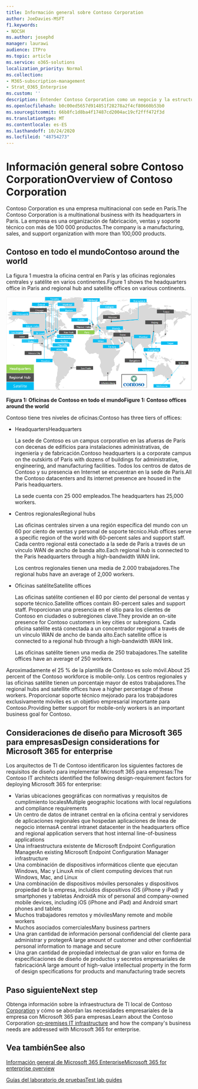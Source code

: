 ```yaml
---
title: Información general sobre Contoso Corporation
author: JoeDavies-MSFT
f1.keywords:
- NOCSH
ms.author: josephd
manager: laurawi
audience: ITPro
ms.topic: article
ms.service: o365-solutions
localization_priority: Normal
ms.collection:
- M365-subscription-management
- Strat_O365_Enterprise
ms.custom: ''
description: Entender Contoso Corporation como un negocio y la estructura en niveles de sus oficinas en todo el mundo.
ms.openlocfilehash: b0c00ed5657d914851f28278a2f4cf80660b53b0
ms.sourcegitcommit: 66b8fc1d8ba4f17487cd2004ac19cf2fff472f3d
ms.translationtype: MT
ms.contentlocale: es-ES
ms.lasthandoff: 10/24/2020
ms.locfileid: "48754273"
---
```

# <a name="overview-of-contoso-corporation"></a><span data-ttu-id="31777-103">Información general sobre Contoso Corporation</span><span class="sxs-lookup"><span data-stu-id="31777-103">Overview of Contoso Corporation</span></span>

<span data-ttu-id="31777-104">Contoso Corporation es una empresa multinacional con sede en París.</span><span class="sxs-lookup"><span data-stu-id="31777-104">The Contoso Corporation is a multinational business with its headquarters in Paris.</span></span> <span data-ttu-id="31777-105">La empresa es una organización de fabricación, ventas y soporte técnico con más de 100 000 productos.</span><span class="sxs-lookup"><span data-stu-id="31777-105">The company is a manufacturing, sales, and support organization with more than 100,000 products.</span></span>

## <a name="contoso-around-the-world"></a><span data-ttu-id="31777-106">Contoso en todo el mundo</span><span class="sxs-lookup"><span data-stu-id="31777-106">Contoso around the world</span></span>

<span data-ttu-id="31777-107">La figura 1 muestra la oficina central en París y las oficinas regionales centrales y satélite en varios continentes.</span><span class="sxs-lookup"><span data-stu-id="31777-107">Figure 1 shows the headquarters office in Paris and regional hub and satellite offices on various continents.</span></span>

![Oficinas de Contoso en todo el mundo](../media/contoso-overview/contoso-overview-fig1.png)

<span data-ttu-id="31777-109">**Figura 1: Oficinas de Contoso en todo el mundo**</span><span class="sxs-lookup"><span data-stu-id="31777-109">**Figure 1: Contoso offices around the world**</span></span>
 
<span data-ttu-id="31777-110">Contoso tiene tres niveles de oficinas:</span><span class="sxs-lookup"><span data-stu-id="31777-110">Contoso has three tiers of offices:</span></span>

- <span data-ttu-id="31777-111">Headquarters</span><span class="sxs-lookup"><span data-stu-id="31777-111">Headquarters</span></span>

  <span data-ttu-id="31777-112">La sede de Contoso es un campus corporativo en las afueras de París con decenas de edificios para instalaciones administrativas, de ingeniería y de fabricación.</span><span class="sxs-lookup"><span data-stu-id="31777-112">Contoso headquarters is a corporate campus on the outskirts of Paris with dozens of buildings for administrative, engineering, and manufacturing facilities.</span></span> <span data-ttu-id="31777-113">Todos los centros de datos de Contoso y su presencia en Internet se encuentran en la sede de París.</span><span class="sxs-lookup"><span data-stu-id="31777-113">All the Contoso datacenters and its internet presence are housed in the Paris headquarters.</span></span>

  <span data-ttu-id="31777-114">La sede cuenta con 25 000 empleados.</span><span class="sxs-lookup"><span data-stu-id="31777-114">The headquarters has 25,000 workers.</span></span>

- <span data-ttu-id="31777-115">Centros regionales</span><span class="sxs-lookup"><span data-stu-id="31777-115">Regional hubs</span></span>

  <span data-ttu-id="31777-116">Las oficinas centrales sirven a una región específica del mundo con un 60 por ciento de ventas y personal de soporte técnico.</span><span class="sxs-lookup"><span data-stu-id="31777-116">Hub offices serve a specific region of the world with 60-percent sales and support staff.</span></span> <span data-ttu-id="31777-117">Cada centro regional está conectado a la sede de París a través de un vínculo WAN de ancho de banda alto.</span><span class="sxs-lookup"><span data-stu-id="31777-117">Each regional hub is connected to the Paris headquarters through a high-bandwidth WAN link.</span></span>

  <span data-ttu-id="31777-118">Los centros regionales tienen una media de 2.000 trabajadores.</span><span class="sxs-lookup"><span data-stu-id="31777-118">The regional hubs have an average of 2,000 workers.</span></span>

- <span data-ttu-id="31777-119">Oficinas satélite</span><span class="sxs-lookup"><span data-stu-id="31777-119">Satellite offices</span></span>

  <span data-ttu-id="31777-120">Las oficinas satélite contienen el 80 por ciento del personal de ventas y soporte técnico.</span><span class="sxs-lookup"><span data-stu-id="31777-120">Satellite offices contain 80-percent sales and support staff.</span></span> <span data-ttu-id="31777-121">Proporcionan una presencia en el sitio para los clientes de Contoso en ciudades o subregiones clave.</span><span class="sxs-lookup"><span data-stu-id="31777-121">They provide an on-site presence for Contoso customers in key cities or subregions.</span></span> <span data-ttu-id="31777-122">Cada oficina satélite está conectada a un concentrador regional a través de un vínculo WAN de ancho de banda alto.</span><span class="sxs-lookup"><span data-stu-id="31777-122">Each satellite office is connected to a regional hub through a high-bandwidth WAN link.</span></span>

  <span data-ttu-id="31777-123">Las oficinas satélite tienen una media de 250 trabajadores.</span><span class="sxs-lookup"><span data-stu-id="31777-123">The satellite offices have an average of 250 workers.</span></span>

<span data-ttu-id="31777-124">Aproximadamente el 25 % de la plantilla de Contoso es solo móvil.</span><span class="sxs-lookup"><span data-stu-id="31777-124">About 25 percent of the Contoso workforce is mobile-only.</span></span> <span data-ttu-id="31777-125">Los centros regionales y las oficinas satélite tienen un porcentaje mayor de estos trabajadores.</span><span class="sxs-lookup"><span data-stu-id="31777-125">The regional hubs and satellite offices have a higher percentage of these workers.</span></span> <span data-ttu-id="31777-126">Proporcionar soporte técnico mejorado para los trabajadores exclusivamente móviles es un objetivo empresarial importante para Contoso.</span><span class="sxs-lookup"><span data-stu-id="31777-126">Providing better support for mobile-only workers is an important business goal for Contoso.</span></span>

## <a name="design-considerations-for-microsoft-365-for-enterprise"></a><span data-ttu-id="31777-127">Consideraciones de diseño para Microsoft 365 para empresas</span><span class="sxs-lookup"><span data-stu-id="31777-127">Design considerations for Microsoft 365 for enterprise</span></span>

<span data-ttu-id="31777-128">Los arquitectos de TI de Contoso identificaron los siguientes factores de requisitos de diseño para implementar Microsoft 365 para empresas:</span><span class="sxs-lookup"><span data-stu-id="31777-128">The Contoso IT architects identified the following design-requirement factors for deploying Microsoft 365 for enterprise:</span></span>

- <span data-ttu-id="31777-129">Varias ubicaciones geográficas con normativas y requisitos de cumplimiento locales</span><span class="sxs-lookup"><span data-stu-id="31777-129">Multiple geographic locations with local regulations and compliance requirements</span></span>
- <span data-ttu-id="31777-130">Un centro de datos de intranet central en la oficina central y servidores de aplicaciones regionales que hospedan aplicaciones de línea de negocio internas</span><span class="sxs-lookup"><span data-stu-id="31777-130">A central intranet datacenter in the headquarters office and regional application servers that host internal line-of-business applications</span></span>
- <span data-ttu-id="31777-131">Una infraestructura existente de Microsoft Endpoint Configuration Manager</span><span class="sxs-lookup"><span data-stu-id="31777-131">An existing Microsoft Endpoint Configuration Manager infrastructure</span></span>
- <span data-ttu-id="31777-132">Una combinación de dispositivos informáticos cliente que ejecutan Windows, Mac y Linux</span><span class="sxs-lookup"><span data-stu-id="31777-132">A mix of client computing devices that run Windows, Mac, and Linux</span></span>
- <span data-ttu-id="31777-133">Una combinación de dispositivos móviles personales y dispositivos propiedad de la empresa, incluidos dispositivos iOS (iPhone y iPad) y smartphones y tabletas Android</span><span class="sxs-lookup"><span data-stu-id="31777-133">A mix of personal and company-owned mobile devices, including iOS (iPhone and iPad) and Android smart phones and tablets</span></span>
- <span data-ttu-id="31777-134">Muchos trabajadores remotos y móviles</span><span class="sxs-lookup"><span data-stu-id="31777-134">Many remote and mobile workers</span></span>
- <span data-ttu-id="31777-135">Muchos asociados comerciales</span><span class="sxs-lookup"><span data-stu-id="31777-135">Many business partners</span></span>
- <span data-ttu-id="31777-136">Una gran cantidad de información personal confidencial del cliente para administrar y proteger</span><span class="sxs-lookup"><span data-stu-id="31777-136">A large amount of customer and other confidential personal information to manage and secure</span></span>
- <span data-ttu-id="31777-137">Una gran cantidad de propiedad intelectual de gran valor en forma de especificaciones de diseño de productos y secretos empresariales de fabricación</span><span class="sxs-lookup"><span data-stu-id="31777-137">A large amount of high-value intellectual property in the form of design specifications for products and manufacturing trade secrets</span></span>

## <a name="next-step"></a><span data-ttu-id="31777-138">Paso siguiente</span><span class="sxs-lookup"><span data-stu-id="31777-138">Next step</span></span>

<span data-ttu-id="31777-139">Obtenga información sobre la infraestructura de TI local de Contoso [Corporation](contoso-infra-needs.md) y cómo se abordan las necesidades empresariales de la empresa con Microsoft 365 para empresas.</span><span class="sxs-lookup"><span data-stu-id="31777-139">Learn about the Contoso Corporation [on-premises IT infrastructure](contoso-infra-needs.md) and how the company's business needs are addressed with Microsoft 365 for enterprise.</span></span>

## <a name="see-also"></a><span data-ttu-id="31777-140">Vea también</span><span class="sxs-lookup"><span data-stu-id="31777-140">See also</span></span>

[<span data-ttu-id="31777-141">Información general de Microsoft 365 Enterprise</span><span class="sxs-lookup"><span data-stu-id="31777-141">Microsoft 365 for enterprise overview</span></span>](microsoft-365-overview.md)

[<span data-ttu-id="31777-142">Guías del laboratorio de pruebas</span><span class="sxs-lookup"><span data-stu-id="31777-142">Test lab guides</span></span>](m365-enterprise-test-lab-guides.md)
